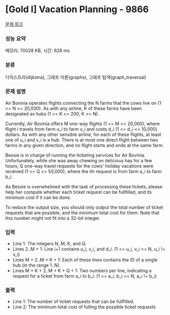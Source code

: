# [Gold I] Vacation Planning - 9866 

[문제 링크](https://www.acmicpc.net/problem/9866) 

### 성능 요약

메모리: 70028 KB, 시간: 628 ms

### 분류

다익스트라(dijkstra), 그래프 이론(graphs), 그래프 탐색(graph_traversal)

### 문제 설명

<p>Air Bovinia operates flights connecting the N farms that the cows live on (1 <= N <= 20,000). As with any airline, K of these farms have been designated as hubs (1 <= K <= 200, K <= N).</p><p>Currently, Air Bovinia offers M one-way flights (1 <= M <= 20,000), where flight i travels from farm u_i to farm v_i and costs d_i (1 <= d_i <= 10,000) dollars.  As with any other sensible airline, for each of these flights, at least one of u_i and v_i is a hub.  There is at most one direct flight between two farms in any given direction, and no flight starts and ends at the same farm.</p><p>Bessie is in charge of running the ticketing services for Air Bovinia. Unfortunately, while she was away chewing on delicious hay for a few hours, Q one-way travel requests for the cows' holiday vacations were received (1 <= Q <= 50,000), where the ith request is from farm a_i to farm b_i.</p><p>As Bessie is overwhelmed with the task of processing these tickets, please help her compute whether each ticket request can be fullfilled, and its minimum cost if it can be done.</p><p>To reduce the output size, you should only output the total number of ticket requests that are possible, and the minimum total cost for them. Note that this number might not fit into a 32-bit integer.</p>

### 입력 

 <ul><li>Line 1: The integers N, M, K, and Q.</li><li>Lines 2..M + 1: Line i+1 contains u_i, v_i, and d_i. (1 <= u_i, v_i <= N, u_i != v_i)</li><li>Lines M + 2..M + K + 1: Each of these lines contains the ID of a single hub (in the range 1..N).</li><li>Lines M + K + 2..M + K + Q + 1: Two numbers per line, indicating a request for a ticket from farm a_i to b_i. (1 <= a_i, b_i <= N, a_i != b_i)</li></ul>

### 출력 

 <ul><li>Line 1: The number of ticket requests that can be fullfilled.</li><li>Line 2: The minimum total cost of fulling the possible ticket requests</li></ul>

